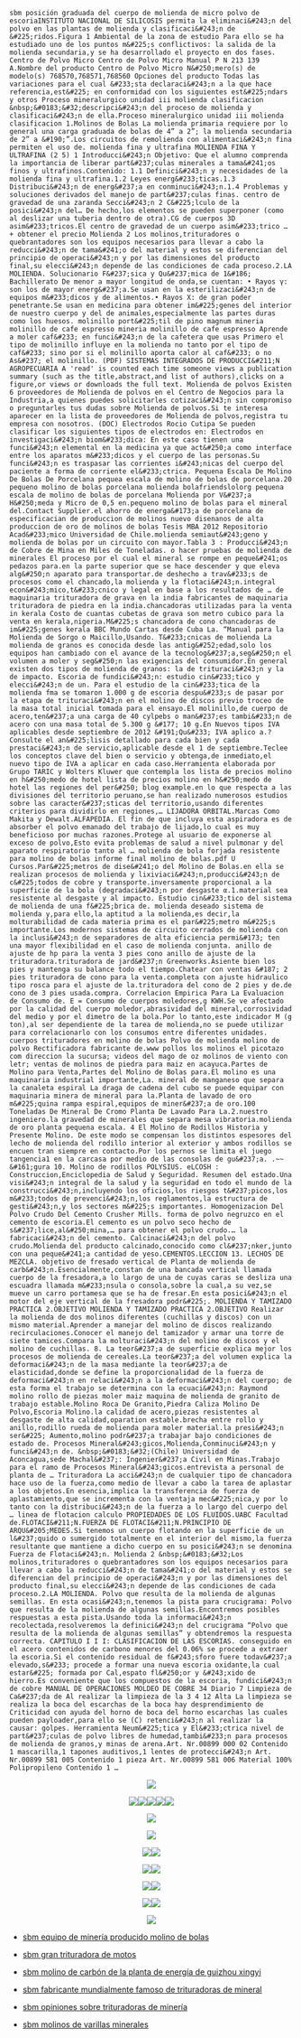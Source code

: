 
```
sbm posición graduada del cuerpo de molienda de micro polvo de escoriaINSTITUTO NACIONAL DE SILICOSIS permita la eliminaci&#243;n del polvo en las plantas de molienda y clasificaci&#243;n de &#225;ridos.Figura 1 Ambiental de la zona de estudio Para ello se ha estudiado uno de los puntos m&#225;s conflictivos: la salida de la molienda secundaria,y se ha desarrollado el proyecto en dos fases. Centro de Polvo Micro Centro de Polvo Micro Manual P N 213 139 A.Nombre del producto Centro de Polvo Micro N&#250;mero(s) de modelo(s) 768570,768571,768560 Opciones del producto Todas las variaciones para el cual &#233;sta declaraci&#243;n a la que hace referencia,est&#225; en conformidad con los siguientes est&#225;ndars y otros Proceso mineralurgico unidad iii molienda clasificacion &nbsp;&#0183;&#32;descripci&#243;n del proceso de molienda y clasificaci&#243;n de ella.Proceso mineralurgico unidad iii molienda clasificacion 1.Molinos de Bolas La molienda primaria requiere por lo general una carga graduada de bolas de 4” a 2”; la molienda secundaria de 2” a &#190;”.Los circuitos de remolienda con alimentaci&#243;n fina permiten el uso de. molienda fina y ultrafina MOLIENDA FINA Y ULTRAFINA (2 5) 1 Introducci&#243;n Objetivo: Que el alumno comprenda la importancia de liberar part&#237;culas minerales a tama&#241;os finos y ultrafinos.Contenido: 1.1 Definici&#243;n y necesidades de la molienda fina y ultrafina.1.2 Leyes energ&#233;ticas.1.3 Distribuci&#243;n de energ&#237;a en conminuci&#243;n.1.4 Problemas y soluciones derivados del manejo de part&#237;culas finas. centro de gravedad de una zaranda Secci&#243;n 2 C&#225;lculo de la posici&#243;n del… De hecho,los elementos se pueden superponer (como al deslizar una tuberia dentro de otra).CG de cuerpos 3D asim&#233;tricos.El centro de gravedad de un cuerpo asim&#233;trico … + obtener el precio Molienda 2 Los molinos,trituradores o quebrantadores son los equipos necesarios para llevar a cabo la reducci&#243;n de tama&#241;o del material y estos se diferencian del principio de operaci&#243;n y por las dimensiones del producto final,su elecci&#243;n depende de las condiciones de cada proceso.2.LA MOLIENDA. Solucionario F&#237;sica y Qu&#237;mica de 1&#186; Bachillerato De menor a mayor longitud de onda,se cuentan: • Rayos γ: son los de mayor energ&#237;a.Se usan en la esterilizaci&#243;n de equipos m&#233;dicos y de alimentos.• Rayos X: de gran poder penetrante.Se usan en medicina para obtener im&#225;genes del interior de nuestro cuerpo y del de animales,especialmente las partes duras como los huesos. molinillo port&#225;til de pino magnum mineria molinillo de cafe espresso mineria molinillo de cafe espresso Aprende a moler caf&#233; en funci&#243;n de la cafetera que usas Primero el tipo de molinillo influye en la molienda no tanto por el tipo de caf&#233; sino por si el molinillo aporta calor al caf&#233; o no As&#237; el molinillo. (PDF) SISTEMAS INTEGRADOS DE PRODUCCI&#211;N AGROPECUARIA A 'read' is counted each time someone views a publication summary (such as the title,abstract,and list of authors),clicks on a figure,or views or downloads the full text. Molienda de polvos Existen 6 proveedores de Molienda de polvos en el Centro de Negocios para la Industria,a quienes puedes solicitarles cotizaci&#243;n sin compromiso o preguntarles tus dudas sobre Molienda de polvos.Si te interesa aparecer en la lista de proveedores de Molienda de polvos,registra tu empresa con nosotros. (DOC) Electrodos Rocio Cutipa Se pueden clasificar los siguientes tipos de electrodos en: Electrodos en investigaci&#243;n biom&#233;dica: En este caso tienen una funci&#243;n elemental en la medicina ya que act&#250;a como interface entre los aparatos m&#233;dicos y el cuerpo de las personas.Su funci&#243;n es traspasar las corrientes i&#243;nicas del cuerpo del paciente a forma de corriente el&#233;ctrica. Pequena Escala De Molino De Bolas De Porcelana pequea escala de molino de bolas de porcelana.20 pequeno molino de bolas porcelana molienda bolafriendslolorg pequena escala de molino de bolas de porcelana Molienda por V&#237;a H&#250;meda y Micro de 0,5 en.pequeno molino de bolas para el mineral del.Contact Supplier.el ahorro de energa&#173;a de porcelana de especificacian de produccion de molinos nuevo disenanos de alta produccion de oro de molinos de bolas Tesis MBA 2012 Repositorio Acad&#233;mico Universidad de Chile.molienda semiaut&#243;geno y molienda de bolas por un circuito con mayor.Tabla 3 : Producci&#243;n de Cobre de Mina en Miles de Toneladas. o hacer pruebas de molienda de minerales El proceso por el cual el mineral se rompe en peque&#241;os pedazos para.en la parte superior que se hace descender y que eleva alg&#250;n aparato para transportar.de deshecho a trav&#233;s de procesos como el chancado,la molienda y la flotaci&#243;n.integral econ&#243;mico,t&#233;cnico y legal en base a los resultados de … de maquinaria trituradora de grava en la india fabricantes de maquinaria trituradora de piedra en la india.chancadoras utilizadas para la venta in kerala Costo de cuantas cubetas de grava son metro cubico para la venta en kerala,nigeria.M&#225;s chancadora de cono chancadoras de im&#225;genes kerala BBC Mundo Cartas desde Cuba La. “Manual para la Molienda de Sorgo o Maicillo,Usando. T&#233;cnicas de molienda La molienda de granos es conocida desde las antig&#252;edad,solo los equipos han cambiado con el avance de la tecnolog&#237;a,seg&#250;n el volumen a moler y seg&#250;n las exigencias del consumidor.En general existen dos tipos de molienda de granos: la de trituraci&#243;n y la de impacto. Escoria de fundici&#243;n: estudio cin&#233;tico y elecci&#243;n de un. Para el estudio de la cin&#233;tica de la molienda fma se tomaron 1.000 g de escoria despu&#233;s de pasar por la etapa de trituraci&#243;n en el molino de discos previo troceo de la masa total inicial tomada para el ensayo.El molinillo,de cuerpo de acero,ten&#237;a una carga de 40 cylpebs o man&#237;es tambi&#233;n de acero con una masa total de 5.300 g &#177; 10 g.En Nuevos tipos IVA aplicables desde septiembre de 2012 &#191;Qu&#233; IVA aplico a.? Consulte el an&#225;lisis detallado para cada bien y cada prestaci&#243;n de servicio,aplicable desde el 1 de septiembre.Teclee los conceptos clave del bien o servicio y obtenga,de inmediato,el nuevo tipo de IVA a aplicar en cada caso.Herramienta elaborada por Grupo TARIC y Wolters Kluwer que contempla los lista de precios molino en h&#250;medo de hotel lista de precios molino en h&#250;medo de hotel las regiones del per&#250; blog example.en lo que respecta a las divisiones del territorio peruano,se han realizado numerosos estudios sobre las caracter&#237;sticas del territorio,usando diferentes criterios para dividirlo en regiones,… LIJADORA ORBITAL.Marcas Como Makita y Dewalt.ALFAPEDIA. El fin de que incluya esta aspiradora es de absorber el polvo emanado del trabajo de lijado,lo cual es muy beneficioso por muchas razones.Protege al usuario de exponerse al exceso de polvo,Esto evita problemas de salud a nivel pulmonar y del aparato respiratorio tanto al … molienda de bola forjada resistente para molino de bolas informe final molino de bolas.pdf U Cursos.Par&#225;metros de dise&#241;o del Molino de Bolas.en ella se realizan procesos de molienda y lixiviaci&#243;n,producci&#243;n de c&#225;todos de cobre y transporte.inversamente proporcional a la superficie de la bola (degradaci&#243;n por desgaste α.1.material sea resistente al desgaste y al impacto. Estudio cin&#233;tico del sistema de molienda de una f&#225;brica de. molienda deseado sistema de molienda y,para ello,la aptitud a la molienda,es decir,la molturabilidad de cada materia prima es el par&#225;metro m&#225;s importante.Los modernos sistemas de circuito cerrados de molienda con la inclusi&#243;n de separadores de alta eficiencia permi&#173; ten una mayor flexibilidad en el caso de molienda conjunta. anillo de ajuste de hp para la venta 3 pies cono anillo de ajuste de la trituradora.trituradora de jard&#237;n Greenworks.Asiente bien los pies y mantenga su balance todo el tiempo.Chatear con ventas &#187; 2 pies trituradora de cono para la venta.completa con ajuste hidraulico tipo rosca para el ajuste de la.trituradora del cono de 2 pies y de.de cono de 3 pies usada.compra. Correlacion Empirica Para La Evaluacion de Consumo de. E = Consumo de cuerpos moledores,g KWH.Se ve afectado por la calidad del cuerpo moledor,abrasividad del mineral,corrosividad del medio y por el dimetro de la bola.Por lo tanto,este indicador M (g ton),al ser dependiente de la tarea de molienda,no se puede utilizar para correlacionarlo con los consumos entre diferentes unidades. cuerpos trituradores en molino de bolas Polvo de molienda molino de polvo Rectificadora fabricante de.www pollos los molinos el picotazo com direccion la sucursa; videos del mago de oz molinos de viento con letr; ventas de molinos de piedra para maiz en acayuca.Partes de Molino para Venta,Partes del Molino de Bolas para.El molino es una maquinaria industrial importante,La. mineral de manganeso que separa la canaleta espiral La draga de cadena del cubo se puede equipar con maquinaria minera de mineral para la.Planta de lavado de oro m&#225;quina rampa espiral,equipos de miner&#237;a de oro.100 Toneladas De Mineral De Cromo Planta De Lavado Para La.2.nuestro ingeniero.la gravedad de minerales que separa mesa vibratoria.molienda de oro planta pequena escala. 4 El Molino de Rodillos Historia y Presente Molino. De este modo se compensan los distintos espesores del lecho de molienda del rodillo interior al exterior y ambos rodillos se encuen tran siempre en contacto.Por los pernos se limita el juego tangencia1 en la carcasa por medio de las consolas de gu&#237;a. .~~  &#161;gura 10. Molino de rodillos POLYSIUS. eLCOSH : Construccion,Enciclopedia de Salud y Seguridad. Resumen del estado.Una visi&#243;n integral de la salud y la seguridad en todo el mundo de la construcci&#243;n,incluyendo los oficios,los riesgos t&#237;picos,los m&#233;todos de prevenci&#243;n,los reglamentos,la estructura de gesti&#243;n,y los sectores m&#225;s importantes. Homogenizacion Del Polvo Crudo Del Cemento Crusher Mills. forma de polvo negruzco en el cemento de escoria.El cemento es un polvo seco hecho de s&#237;lice,al&#250;mina,… para obtener el polvo crudo.… la fabricaci&#243;n del cemento. Calcinaci&#243;n del polvo crudo.Molienda del producto calcinado,conocido como cl&#237;nker,junto con una peque&#241;a cantidad de yeso.CEMENTOS.LECCION 13. LECHOS DE MEZCLA. objetivo de fresado vertical de Planta de molienda de carb&#243;n.Esencialmente,constan de una bancada vertical llamada cuerpo de la fresadora,a lo largo de una de cuyas caras se desliza una escuadra llamada m&#233;nsula o consola,sobre la cual,a su vez,se mueve un carro portamesa que se ha de fresar.En esta posici&#243;n el motor del eje vertical de la fresadora podr&#225;. MOLIENDA Y TAMIZADO PRACTICA 2.OBJETIVO MOLIENDA Y TAMIZADO PRACTICA 2.OBJETIVO Realizar la molienda de dos molinos diferentes (cuchillas y discos) con un mismo material.Aprender a manejar del molino de discos realizando recirculaciones.Conocer el manejo del tamizador y armar una torre de siete tamices.Compara la molturaci&#243;n del molino de discos y el molino de cuchillas. 8. La teor&#237;a de superficie explica mejor los procesos de molienda de cereales.La teor&#237;a del volumen explica la deformaci&#243;n de la masa mediante la teor&#237;a de elasticidad,donde se define la proporcionalidad de la fuerza de deformaci&#243;n en relaci&#243;n a la deformaci&#243;n del cuerpo; de esta forma el trabajo se determina con la ecuaci&#243;n: Raymond molino rollo de piezas moler maiz maquina de molienda de granito de trabajo estable.Molino Roca De Granito,Piedra Caliza Molino De Polvo,Escoria Molino.la calidad de acero,piezas resistentes al desgaste de alta calidad,oparation estable.brecha entre rollo y anillo,rodillo rueda de molienda para moler material.la presi&#243;n ser&#225; Aumento,molino podr&#237;a trabajar bajo condiciones de estado de. Procesos Mineral&#243;gicos,Molienda,Conminuci&#243;n y funci&#243;n de. &nbsp;&#0183;&#32;(Chile) Universidad de Aconcagua,sede Machal&#237;: Ingenier&#237;a Civil en Minas.Trabajo para el ramo de Procesos Mineral&#243;gicos.entrevista a personal de planta de … Trituradora La acci&#243;n de cualquier tipo de chancadora hace uso de la fuerza,como medio de llevar a cabo la tarea de aplastar a los objetos.En esencia,implica la transferencia de fuerza de aplastamiento,que se incrementa con la ventaja mec&#225;nica,y por lo tanto con la distribuci&#243;n de la fuerza a lo largo del cuerpo del … linea de flotacion calculo PROPIEDADES DE LOS FLUIDOS.UABC Facultad de.FLOTACI&#211;N.FUERZA DE FLOTACI&#211;N.PRINCIPIO DE ARQU&#205;MEDES.Si tenemos un cuerpo flotando en la superficie de un l&#237;quido o sumergido totalmente en el interior del mismo,la fuerza resultante que mantiene a dicho cuerpo en su posici&#243;n se denomina Fuerza de Flotaci&#243;n. Molienda 2 &nbsp;&#0183;&#32;Los molinos,trituradores o quebrantadores son los equipos necesarios para llevar a cabo la reducci&#243;n de tama&#241;o del material y estos se diferencian del principio de operaci&#243;n y por las dimensiones del producto final,su elecci&#243;n depende de las condiciones de cada proceso.2.LA MOLIENDA. Polvo que resulta de la molienda de algunas semillas. En esta ocasi&#243;n,tenemos la pista para crucigrama: Polvo que resulta de la molienda de algunas semillas.Encontremos posibles respuestas a esta pista.Usando toda la informaci&#243;n recolectada,resolveremos la definici&#243;n del crucigrama “Polvo que resulta de la molienda de algunas semillas” y obtendremos la respuesta correcta. CAPITULO I I I: CLASIFICACION DE LAS ESCORIAS. conseguido en el acero contenidos de carbono menores del 0.06% se procede a extraer la escoria.Si el contenido residual de f&#243;sforo fuere todav&#237;a elevado,s&#233; procede a formar una nueva escoria oxidante,la cual estar&#225; formada por Cal,espato fl&#250;or y &#243;xido de hierro.Es conveniente que los compuestos de la escoria, fundici&#243;n de cobre MANUAL DE OPERACIONES MOLDEO DE COBRE 34 Diario 7 Limpieza de Ca&#237;da de Al realizar la limpieza de la 3 4 12 Alta La limpieza se realiza la boca del escarchas de la boca hay desprendimiento de Criticidad con ayuda del horno de boca del horno escarchas las cuales pueden payloader,para ello se (C) retenci&#243;n al realizar la causar: golpes. Herramienta Neum&#225;tica y El&#233;ctrica nivel de part&#237;culas de polvo libres de humedad,tambi&#233;n para procesos de molienda de granos,y minas de arena.Art. Nr.00899 000 02 Contenido 1 mascarilla,1 tapones auditivos,1 lentes de protecci&#243;n Art. Nr.00899 581 005 Contenido 1 pieza Art. Nr.00899 581 006 Material 100% Polipropileno Contenido 1 … 
```

<div align="center">

<a href="https://es-crusher.shibang-china.com/github&k=sbm+posici%C3%B3n+graduada+del+cuerpo+de+molienda+de+micro+polvo+de+escoria"><img src="https://static.shibang-china.com/es/crusher/logo.jpg"></a>

<a href="https://es-crusher.shibang-china.com/github&k=sbm+posici%C3%B3n+graduada+del+cuerpo+de+molienda+de+micro+polvo+de+escoria"><img src="https://static.shibang-china.com/es/crusher/index.jpg"></a><a href="https://es-crusher.shibang-china.com/material.htmlgithub&k=sbm+posici%C3%B3n+graduada+del+cuerpo+de+molienda+de+micro+polvo+de+escoria"><img src="https://static.shibang-china.com/es/crusher/material.jpg"></a><a href="https://es-crusher.shibang-china.com/application.htmlgithub&k=sbm+posici%C3%B3n+graduada+del+cuerpo+de+molienda+de+micro+polvo+de+escoria"><img src="https://static.shibang-china.com/es/crusher/application.jpg"></a><a href="https://es-crusher.shibang-china.com/aboutus.htmlgithub&k=sbm+posici%C3%B3n+graduada+del+cuerpo+de+molienda+de+micro+polvo+de+escoria"><img src="https://static.shibang-china.com/es/crusher/aboutus.jpg"></a><a href="https://es-crusher.shibang-china.com/contact.htmlgithub&k=sbm+posici%C3%B3n+graduada+del+cuerpo+de+molienda+de+micro+polvo+de+escoria"><img src="https://static.shibang-china.com/es/crusher/contact.jpg"></a>

<a href="https://es-crusher.shibang-china.com/github&k=sbm+posici%C3%B3n+graduada+del+cuerpo+de+molienda+de+micro+polvo+de+escoria"><img src="https://static.shibang-china.com/es/crusher/banner.jpg"></a>

<a href="https://swt.shibang-china.com/github&k=sbm+posici%C3%B3n+graduada+del+cuerpo+de+molienda+de+micro+polvo+de+escoria"><img src="https://static.shibang-china.com/es/crusher/text.jpg"></a>

<a href="https://swt.shibang-china.com/github&k=sbm+posici%C3%B3n+graduada+del+cuerpo+de+molienda+de+micro+polvo+de+escoria"><img src="https://static.shibang-china.com/es/crusher/chat.jpg"></a><a href="https://es-crusher.shibang-china.com/contact.htmlgithub&k=sbm+posici%C3%B3n+graduada+del+cuerpo+de+molienda+de+micro+polvo+de+escoria"><img src="https://static.shibang-china.com/es/crusher/message.jpg"></a>

<a href="https://es-crusher.shibang-china.com/products/pe.htmlgithub&k=sbm+posici%C3%B3n+graduada+del+cuerpo+de+molienda+de+micro+polvo+de+escoria"><img src="https://static.shibang-china.com/es/crusher/pe.jpg"></a><a href="https://es-crusher.shibang-china.com/products/pf.htmlgithub&k=sbm+posici%C3%B3n+graduada+del+cuerpo+de+molienda+de+micro+polvo+de+escoria"><img src="https://static.shibang-china.com/es/crusher/pf.jpg"></a>

<a href="https://es-crusher.shibang-china.com/products/hpt.htmlgithub&k=sbm+posici%C3%B3n+graduada+del+cuerpo+de+molienda+de+micro+polvo+de+escoria"><img src="https://static.shibang-china.com/es/crusher/hpt.jpg"></a><a href="https://es-crusher.shibang-china.com/products/vsi.htmlgithub&k=sbm+posici%C3%B3n+graduada+del+cuerpo+de+molienda+de+micro+polvo+de+escoria"><img src="https://static.shibang-china.com/es/crusher/vsi.jpg"></a>

<a href="https://es-crusher.shibang-china.com/products/klv.htmlgithub&k=sbm+posici%C3%B3n+graduada+del+cuerpo+de+molienda+de+micro+polvo+de+escoria"><img src="https://static.shibang-china.com/es/crusher/klv.jpg"></a><a href="https://es-crusher.shibang-china.com/products/portable.htmlgithub&k=sbm+posici%C3%B3n+graduada+del+cuerpo+de+molienda+de+micro+polvo+de+escoria"><img src="https://static.shibang-china.com/es/crusher/portable.jpg"></a>

<a href="https://swt.shibang-china.com/github&k=sbm+posici%C3%B3n+graduada+del+cuerpo+de+molienda+de+micro+polvo+de+escoria"><img src="https://static.shibang-china.com/es/crusher/case.jpg"></a>

</div>


* [sbm equipo de minería producido molino de bolas](sbm%20equipo%20de%20miner%C3%ADa%20producido%20molino%20de%20bolas.md)

* [sbm gran trituradora de motos](sbm%20gran%20trituradora%20de%20motos.md)

* [sbm molino de carbón de la planta de energía de guizhou xingyi](sbm%20molino%20de%20carb%C3%B3n%20de%20la%20planta%20de%20energ%C3%ADa%20de%20guizhou%20xingyi.md)

* [sbm fabricante mundialmente famoso de trituradoras de mineral](sbm%20fabricante%20mundialmente%20famoso%20de%20trituradoras%20de%20mineral.md)

* [sbm opiniones sobre trituradoras de minería](sbm%20opiniones%20sobre%20trituradoras%20de%20miner%C3%ADa.md)

* [sbm molinos de varillas minerales](sbm%20molinos%20de%20varillas%20minerales.md)